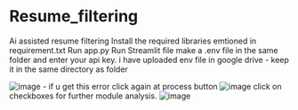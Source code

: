 # Resume_filtering
Ai assisted resume filtering 
Install the required libraries emtioned in requirement.txt
Run app.py
Run Streamlit file
make a .env file in the same folder and enter your api key.
i have uploaded env file in google drive - keep it in the same directory as folder


![image](https://github.com/user-attachments/assets/c241ddff-c0fc-499d-9448-b0518edc3d57) -  if u get this error click again at process button
![image](https://github.com/user-attachments/assets/7180b9eb-8325-49b9-b9c0-c6040671cc61)
click on checkboxes for further module analysis.
![image](https://github.com/user-attachments/assets/39b80df7-4776-4a27-ba93-8f029742f4c5)



